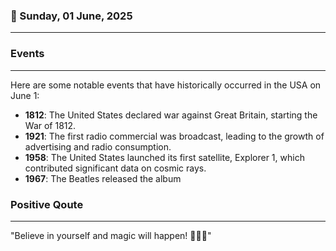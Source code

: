 ### 📅 Sunday, 01 June, 2025
------
### Events
------
Here are some notable events that have historically occurred in the USA on June 1:

- **1812**: The United States declared war against Great Britain, starting the War of 1812.
- **1921**: The first radio commercial was broadcast, leading to the growth of advertising and radio consumption.
- **1958**: The United States launched its first satellite, Explorer 1, which contributed significant data on cosmic rays.
- **1967**: The Beatles released the album
### Positive Qoute
------
"Believe in yourself and magic will happen! 🌟✨💖"
